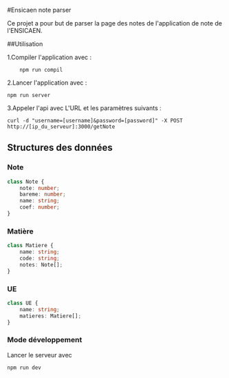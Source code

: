 #Ensicaen note parser

Ce projet a pour but de parser la page des notes de l'application de note de l'ENSICAEN.


##Utilisation

1.Compiler l'application avec :
```
    npm run compil
```
2.Lancer l'application avec : 
```
npm run server
```
3.Appeler l'api avec L'URL et les paramètres suivants :
```
curl -d "username=[username]&password=[password]" -X POST http://[ip_du_serveur]:3000/getNote 
```

## Structures des données 

### Note
```ts
class Note {
    note: number;
    bareme: number;
    name: string;
    coef: number;
}
```

### Matière
```ts
class Matiere {
    name: string;
    code: string;
    notes: Note[];
}
```

### UE

```ts
class UE {
    name: string;
    matieres: Matiere[];
}
```

### Mode développement 

Lancer le serveur avec 
```
npm run dev
```
